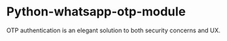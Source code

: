 # Python-whatsapp-otp-module
 OTP authentication is an elegant solution to both security concerns and UX. 
